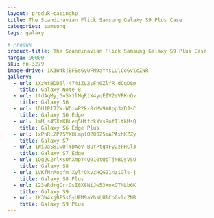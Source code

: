 ```yaml
---
layout: produk-casinghp
title: The Scandinavian Flick Samsung Galaxy S9 Plus Case
categories: samsung
tags: galaxy

# Produk
product-title: The Scandinavian Flick Samsung Galaxy S9 Plus Case
harga: 90000
sku: hn-3279
image-drive: 1K3W4kjBFSsGyUFM9aYhsLUlCoGvlcZNR
gallery:
  - url: 1XzWtBDD5l-474iZL2sFn0ZlfR_dCqD8m
    title: Galaxy Note 8
  - url: 1tdAqMyjGu5Y1lMqRtX4yqEIV2sVFKnQv
    title: Galaxy S6
  - url: 1DU1P172W-WOiwP2k-8rMV9X8pp3zDJsC
    title: Galaxy S6 Edge
  - url: 1mM_s45XzKBLeq5HtfckXYs9nfTltkMsQ
    title: Galaxy S6 Edge Plus
  - url: 1xPnRLZP75YXULmplOZ0025iAPAxhKZZy
    title: Galaxy S7
  - url: 1WiJaS8Iw0TYDAoV-BuYPtq4Fy2zFHCl3
    title: Galaxy S7 Edge
  - url: 1Qg2C2rlKsOhXmpY4Q910tQbTjNBQsVSU
    title: Galaxy S8
  - url: 1VKfNrAopfm_XylrOkvzHQG21nziGls-j
    title: Galaxy S8 Plus
  - url: 123eRdrgCrrOsI6X8NiJw53XoxGTNLb6K
    title: Galaxy S9
  - url: 1K3W4kjBFSsGyUFM9aYhsLUlCoGvlcZNR
    title: Galaxy S9 Plus
---
```

